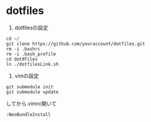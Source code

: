 dotfiles
========

1. dotfilesの設定
```
cd ~/
git clone https://github.com/youraccount/dotfiles.git
rm -i .bashrc
rm -i .bash_profile
cd dotdfiles
ln ./dotfilesLink.sh
```
1. vimの設定
```
git submodule init
git submodule update
```
してから.vimrc開いて
```
:NeoBundleInstall
```
